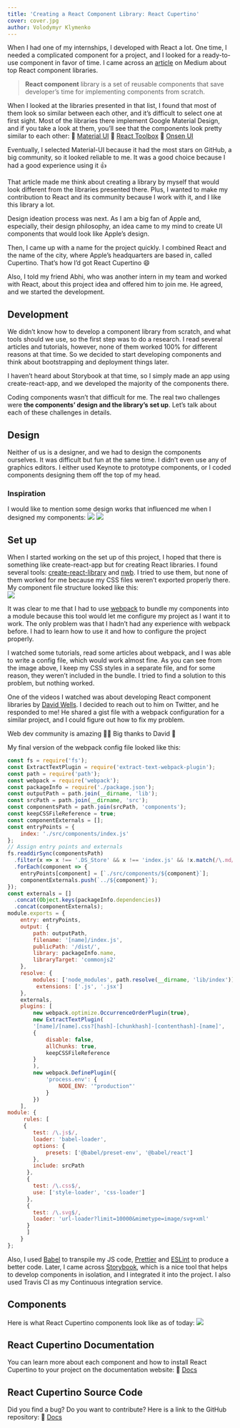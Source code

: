 ```yaml
---
title: 'Creating a React Component Library: React Cupertino'
cover: cover.jpg
author: Volodymyr Klymenko
---
```


<re-img src="cover.jpg"></re-img>

When I had one of my internships, I developed with React a lot. One time, I needed a complicated component for a project, and I looked for a ready-to-use component in favor of time. I came across an <a href="https://blog.bitsrc.io/11-react-component-libraries-you-should-know-178eb1dd6aa4" target="_blank" rel="noopener noreferrer">article</a> on Medium about top React component libraries.

> **React component** library is a set of reusable components that save developer’s time for implementing components from scratch.

When I looked at the libraries presented in that list, I found that most of them look so similar between each other, and it’s difficult to select one at first sight. Most of the libraries there implement Google Material Design, and if you take a look at them, you’ll see that the components look pretty similar to each other:
🔗 <a href="https://material-ui.com/" target="_blank" rel="noopener noreferrer">Material UI</a>
🔗 <a href="http://react-toolbox.io/#/" target="_blank" rel="noopener noreferrer">React Toolbox</a>
🔗 <a href="https://onsen.io/react/" target="_blank" rel="noopener noreferrer">Onsen UI</a>

Eventually, I selected Material-UI because it had the most stars on GitHub, a big community, so it looked reliable to me. It was a good choice because I had a good experience using it 👍

That article made me think about creating a library by myself that would look different from the libraries presented there. Plus, I wanted to make my contribution to React and its community because I work with it, and I like this library a lot.

Design ideation process was next. As I am a big fan of Apple and, especially, their design philosophy, an idea came to my mind to create UI components that would look like Apple’s design.

Then, I came up with a name for the project quickly. I combined React and the name of the city, where Apple’s headquarters are based in, called Cupertino. That’s how I’d got React Cupertino 😄

Also, I told my friend Abhi, who was another intern in my team and worked with React, about this project idea and offered him to join me. He agreed, and we started the development.

## Development
We didn’t know how to develop a component library from scratch, and what tools should we use, so the first step was to do a research. I read several articles and tutorials, however, none of them worked 100% for different reasons at that time. So we decided to start developing components and think about bootstrapping and deployment things later.

I haven’t heard about Storybook at that time, so I simply made an app using create-react-app, and we developed the majority of the components there.

Coding components wasn’t that difficult for me. The real two challenges were **the components’ design and the library’s set up**. Let’s talk about each of these challenges in details.

## Design
Neither of us is a designer, and we had to design the components ourselves. It was difficult but fun at the same time. I didn’t even use any of graphics editors. I either used Keynote to prototype components, or I coded components designing them off the top of my head.

### Inspiration
I would like to mention some design works that influenced me when I designed my components:
<img src="https://i.imgur.com/odxp9ok.png" />
<img src="https://i.imgur.com/VSmM3Wm.png" />

## Set up
When I started working on the set up of this project, I hoped that there is something like create-react-app but for creating React libraries. I found several tools: <a href="https://github.com/transitive-bullshit/create-react-library#readme" target="_blank" rel="noopener noreferrer">create-react-library</a> and <a href="https://github.com/insin/nwb" target="_blank" rel="noopener noreferrer">nwb</a>. I tried to use them, but none of them worked for me because my CSS files weren’t exported properly there. My component file structure looked like this:<br />
<img src="https://i.imgur.com/h4O1jbP.jpg" />

It was clear to me that I had to use <a href="https://webpack.js.org/" target="_blank" rel="noopener noreferrer">webpack</a> to bundle my components into a module because this tool would let me configure my project as I want it to work. The only problem was that I hadn’t had any experience with webpack before. I had to learn how to use it and how to configure the project properly.

I watched some tutorials, read some articles about webpack, and I was able to write a config file, which would work almost fine. As you can see from the image above, I keep my CSS styles in a separate file, and for some reason, they weren’t included in the bundle. I tried to find a solution to this problem, but nothing worked.

One of the videos I watched was about developing React component libraries by <a href="https://twitter.com/DavidWells"  target="_blank" rel="noopener noreferrer">David Wells</a>. I decided to reach out to him on Twitter, and he responded to me! He shared a gist file with a webpack configuration for a similar project, and I could figure out how to fix my problem.

Web dev community is amazing 🤩👏 Big thanks to David 🙌

My final version of the webpack config file looked like this:
```javascript
const fs = require('fs');
const ExtractTextPlugin = require('extract-text-webpack-plugin');
const path = require('path');
const webpack = require('webpack');
const packageInfo = require('./package.json');
const outputPath = path.join(__dirname, 'lib');
const srcPath = path.join(__dirname, 'src');
const componentsPath = path.join(srcPath, 'components');
const keepCSSFileReference = true;
const componentExternals = [];
const entryPoints = {
    index: './src/components/index.js'
};
// Assign entry points and externals
fs.readdirSync(componentsPath)
  .filter(x => x !== '.DS_Store' && x !== 'index.js' && !x.match(/\.md/))
  .forEach(component => {
    entryPoints[component] = [`./src/components/${component}`];
    componentExternals.push(`../${component}`);
});
const externals = []
  .concat(Object.keys(packageInfo.dependencies))
  .concat(componentExternals);
module.exports = {
    entry: entryPoints,
    output: {
        path: outputPath,
        filename: '[name]/index.js',
        publicPath: '/dist/',
        library: packageInfo.name,
        libraryTarget: 'commonjs2'
    },
    resolve: {
        modules: ['node_modules', path.resolve(__dirname, 'lib/index')],
         extensions: ['.js', '.jsx']
    },
    externals,
    plugins: [
        new webpack.optimize.OccurrenceOrderPlugin(true),
        new ExtractTextPlugin(
        '[name]/[name].css?[hash]-[chunkhash]-[contenthash]-[name]',  
        {
            disable: false,
            allChunks: true,
            keepCSSFileReference
        }
        ),
        new webpack.DefinePlugin({
            'process.env': {
                NODE_ENV: '"production"'
            }
        })
    ],
module: {
     rules: [
     {
        test: /\.js$/,
        loader: 'babel-loader',
        options: {
            presets: ['@babel/preset-env', '@babel/react']
        },
        include: srcPath
      },
      {
        test: /\.css$/,
        use: ['style-loader', 'css-loader']
      },
      {
        test: /\.svg$/,
        loader: 'url-loader?limit=10000&mimetype=image/svg+xml'
      }
      ]
    }
};
```

Also, I used <a href="https://babeljs.io/" target="_blank" rel="noopener noreferrer">Babel</a> to transpile my JS code, <a href="https://prettier.io/" target="_blank" rel="noopener noreferrer">Prettier</a> and <a href="https://eslint.org/" target="_blank" rel="noopener noreferrer">ESLint</a> to produce a better code. Later, I came across <a href="https://storybook.js.org/" target="_blank" rel="noopener noreferrer">Storybook</a>, which is a nice tool that helps to develop components in isolation, and I integrated it into the project. I also used Travis CI as my Continuous integration service.

## Components
Here is what React Cupertino components look like as of today:
<img src="https://i.imgur.com/LYjAgxb.png" />

## React Cupertino Documentation
You can learn more about each component and how to install React Cupertino to your project on the documentation website:
🔗 <a href="https://react-cupertino.github.io/" target="_blank" rel="noopener noreferrer">Docs</a>

## React Cupertino Source Code
Did you find a bug? Do you want to contribute? Here is a link to the GitHub repository:
🔗 <a href="https://github.com/react-cupertino/react-cupertino" target="_blank" rel="noopener noreferrer">Docs</a>
